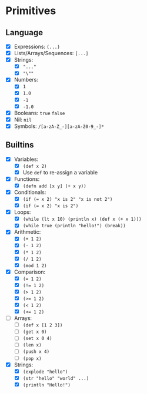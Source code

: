 # Primitives

## Language

- [x] Expressions: `(...)`
- [x] Lists/Arrays/Sequences: `[...]`
- [x] Strings:
  - [x] `"..."`
  - [x] `"\""`
- [x] Numbers:
  - [x] `1`
  - [x] `1.0`
  - [x] `-1`
  - [x] `-1.0`
- [x] Booleans: `true` `false`
- [x] Nil: `nil`
- [x] Symbols: `/[a-zA-Z_-][a-zA-Z0-9_-]*`

## Builtins

- [x] Variables:
  - [x] `(def x 2)`
  - [x] Use `def` to re-assign a variable
- [x] Functions:
  - [x] `(defn add [x y] (+ x y))`
- [x] Conditionals:
  - [x] `(if (= x 2) "x is 2" "x is not 2")`
  - [x] `(if (= x 2) "x is 2")`
- [x] Loops:
  - [x] `(while (lt x 10) (println x) (def x (+ x 1)))`
  - [x] `(while true (println "hello!") (break))`

- [x] Arithmetic:
  - [x] `(+ 1 2)`
  - [x] `(- 1 2)`
  - [x] `(* 1 2)`
  - [x] `(/ 1 2)`
  - [x] `(mod 1 2)`
- [x] Comparison:
  - [x] `(= 1 2)`
  - [x] `(!= 1 2)`
  - [x] `(> 1 2)`
  - [x] `(>= 1 2)`
  - [x] `(< 1 2)`
  - [x] `(<= 1 2)`
- [ ] Arrays:
  - [ ] `(def x [1 2 3])`
  - [ ] `(get x 0)`
  - [ ] `(set x 0 4)`
  - [ ] `(len x)`
  - [ ] `(push x 4)`
  - [ ] `(pop x)`
- [x] Strings:
  - [x] `(explode "hello")`
  - [x] `(str "hello" "world" ...)`
  - [x] `(println "Hello!")`